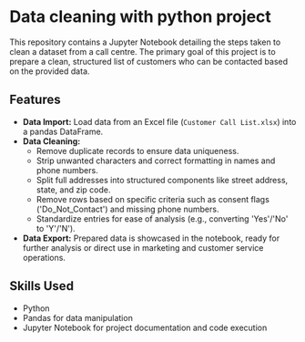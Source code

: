 # Data cleaning with python project
This repository contains a Jupyter Notebook detailing the steps taken to clean a dataset from a call centre. The primary goal of this project is to prepare a clean, structured list of customers who can be contacted based on the provided data.

## Features
- **Data Import:** Load data from an Excel file (`Customer Call List.xlsx`) into a pandas DataFrame.
- **Data Cleaning:**
  - Remove duplicate records to ensure data uniqueness.
  - Strip unwanted characters and correct formatting in names and phone numbers.
  - Split full addresses into structured components like street address, state, and zip code.
  - Remove rows based on specific criteria such as consent flags ('Do_Not_Contact') and missing phone numbers.
  - Standardize entries for ease of analysis (e.g., converting 'Yes'/'No' to 'Y'/'N').
- **Data Export:** Prepared data is showcased in the notebook, ready for further analysis or direct use in marketing and customer service operations.

## Skills Used
- Python
- Pandas for data manipulation
- Jupyter Notebook for project documentation and code execution

